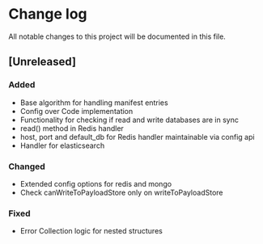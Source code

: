# Change log
All notable changes to this project will be documented in this file.

## [Unreleased]
### Added
- Base algorithm for handling manifest entries
- Config over Code implementation
- Functionality for checking if read and write databases are in sync
- read() method in Redis handler
- host, port and default_db for Redis handler maintainable via config api
- Handler for elasticsearch

### Changed
- Extended config options for redis and mongo
- Check canWriteToPayloadStore only on writeToPayloadStore

### Fixed
- Error Collection logic for nested structures
